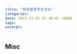 ```yaml
---
title: "我老婆是学生会长"
categories: 
date: 2022-11-05 07:49:01 +0800
tags: 
excerpt: 
---
```













## Misc



